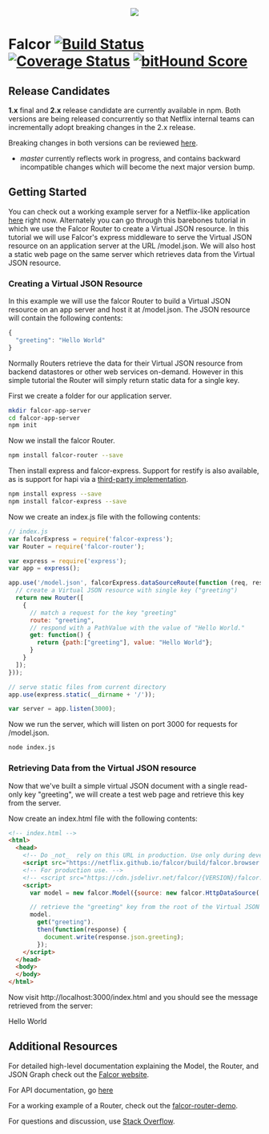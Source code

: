<p align="center">
  <img src="https://cloud.githubusercontent.com/assets/1016365/8711049/66438ebc-2b03-11e5-8a8a-75934f7ca7ec.png">
</p>

# Falcor [![Build Status](https://travis-ci.org/Netflix/falcor.svg)](https://travis-ci.org/Netflix/falcor) [![Coverage Status](https://coveralls.io/repos/Netflix/falcor/badge.svg?branch=master&service=github)](https://coveralls.io/github/Netflix/falcor?branch=master) [![bitHound Score](https://www.bithound.io/github/Netflix/falcor/badges/score.svg)](https://www.bithound.io/github/Netflix/falcor)

## Release Candidates

**1.x** final and **2.x** release candidate are currently available in npm. Both versions are being released concurrently so that Netflix internal teams can incrementally adopt breaking changes in the 2.x release.

Breaking changes in both versions can be reviewed [here](https://github.com/Netflix/falcor/blob/master/MIGRATIONS.md).

* *master* currently reflects work in progress, and contains backward incompatible changes which will become the next major version bump.

## Getting Started

You can check out a working example server for a Netflix-like application [here](http://github.com/netflix/falcor-express-demo) right now. Alternately you can go through this barebones tutorial in which we use the Falcor Router to create a Virtual JSON resource. In this tutorial we will use Falcor's express middleware to serve the Virtual JSON resource on an application server at the URL /model.json. We will also host a static web page on the same server which retrieves data from the Virtual JSON resource.

### Creating a Virtual JSON Resource

In this example we will use the falcor Router to build a Virtual JSON resource on an app server and host it at /model.json. The JSON resource will contain the following contents:

~~~js
{
  "greeting": "Hello World"
}
~~~

Normally Routers retrieve the data for their Virtual JSON resource from backend datastores or other web services on-demand. However in this simple tutorial the Router will simply return static data for a single key.

First we create a folder for our application server.

~~~bash
mkdir falcor-app-server
cd falcor-app-server
npm init
~~~

Now we install the falcor Router.

~~~bash
npm install falcor-router --save
~~~

Then install express and falcor-express.  Support for restify is also available, as is support for hapi via a [third-party implementation](https://github.com/Netflix/falcor-hapi).

~~~bash
npm install express --save
npm install falcor-express --save
~~~

Now we create an index.js file with the following contents:

~~~js
// index.js
var falcorExpress = require('falcor-express');
var Router = require('falcor-router');

var express = require('express');
var app = express();

app.use('/model.json', falcorExpress.dataSourceRoute(function (req, res) {
  // create a Virtual JSON resource with single key ("greeting")
  return new Router([
    {
      // match a request for the key "greeting"
      route: "greeting",
      // respond with a PathValue with the value of "Hello World."
      get: function() {
        return {path:["greeting"], value: "Hello World"};
      }
    }
  ]);
}));

// serve static files from current directory
app.use(express.static(__dirname + '/'));

var server = app.listen(3000);

~~~

Now we run the server, which will listen on port 3000 for requests for /model.json.

~~~sh
node index.js
~~~

### Retrieving Data from the Virtual JSON resource

Now that we've built a simple virtual JSON document with a single read-only key "greeting", we will create a test web page and retrieve this key from the server.

Now create an index.html file with the following contents:

~~~html
<!-- index.html -->
<html>
  <head>
    <!-- Do _not_  rely on this URL in production. Use only during development.  -->
    <script src="https://netflix.github.io/falcor/build/falcor.browser.js"></script>
    <!-- For production use. -->
    <!-- <script src="https://cdn.jsdelivr.net/falcor/{VERSION}/falcor.browser.min.js"></script> -->
    <script>
      var model = new falcor.Model({source: new falcor.HttpDataSource('/model.json') });

      // retrieve the "greeting" key from the root of the Virtual JSON resource
      model.
        get("greeting").
        then(function(response) {
          document.write(response.json.greeting);
        });
    </script>
  </head>
  <body>
  </body>
</html>
~~~

Now visit http://localhost:3000/index.html and you should see the message retrieved from the server:

Hello World

## Additional Resources

For detailed high-level documentation explaining the Model, the Router, and JSON Graph check out the [Falcor website](http://netflix.github.io/falcor).

For API documentation, go [here](http://netflix.github.io/falcor/doc/Model.html)

For a working example of a Router, check out the [falcor-router-demo](http://github.com/netflix/falcor-router-demo).

For questions and discussion, use [Stack Overflow](http://stackoverflow.com/questions/tagged/falcor).
